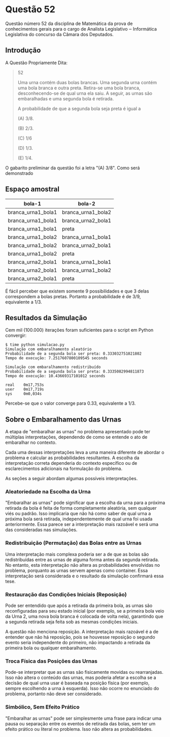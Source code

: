 # Questão 52

Questão número 52 da disciplina de Matemática da prova de conhecimentos gerais para o cargo de Analista Legislativo ‒ Informática Legislativa do concurso da Câmara dos Deputados.

## Introdução

A Questão Propriamente Dita:

> 52
>
> Uma urna contém duas bolas brancas. Uma segunda urna contém
> uma bola branca e outra preta. Retira-se uma bola branca,
> desconhecendo-se de qual urna ela saiu. A seguir, as urnas são
> embaralhadas e uma segunda bola é retirada.
>
> A probabilidade de que a segunda bola seja preta é igual a
>
> (A) 3/8.
>
> (B) 2/3.
>
> (C) 1/6
>
> (D) 1/3.
> 
> (E) 1/4.

O gabarito preliminar da questão foi a letra "(A) 3/8". Como será demonstrado


## Espaço amostral

| bola-1             | bola-2             |
|--------------------|--------------------|
| branca_urna1_bola1 | branca_urna1_bola2 |
| branca_urna1_bola1 | branca_urna2_bola1 |
| branca_urna1_bola1 | preta              |
| branca_urna1_bola2 | branca_urna1_bola1 |
| branca_urna1_bola2 | branca_urna2_bola1 |
| branca_urna1_bola2 | preta              |
| branca_urna2_bola1 | branca_urna1_bola1 |
| branca_urna2_bola1 | branca_urna1_bola2 |
| branca_urna2_bola1 | preta              |

É fácil perceber que existem somente 9 possibilidades e que 3 delas correspondem a bolas pretas. Portanto a probabilidade é de 3/9, equivalente a 1/3.

## Resultados da Simulação

Cem mil (100.000) iterações foram suficientes para o script em Python convergir:

```
$ time python simulacao.py
Simulação com embaralhamento aleatório
Probabilidade de a segunda bola ser preta: 0.333032751021802
Tempo de execução: 7.2517607800109545 seconds

Simulação com embaralhamento redistribuído
Probabilidade de a segunda bola ser preta: 0.3335082994811873
Tempo de execução: 10.43669317101012 seconds

real    0m17,753s
user    0m17,719s
sys     0m0,034s
```

Percebe-se que o valor converge para 0.33, equivalente a 1/3.


## Sobre o Embaralhamento das Urnas

A etapa de "embaralhar as urnas" no problema apresentado pode ter múltiplas interpretações, dependendo de como se entende o ato de embaralhar no contexto.

Cada uma dessas interpretações leva a uma maneira diferente de abordar o problema e calcular as probabilidades resultantes. A escolha da interpretação correta dependeria do contexto específico ou de esclarecimentos adicionais na formulação do problema.

As seções a seguir abordam algumas possíveis interpretações.


### Aleatoriedade na Escolha da Urna

"Embaralhar as urnas" pode significar que a escolha da urna para a próxima retirada da bola é feita de forma completamente aleatória, sem qualquer viés ou padrão. Isso implicaria que não há como saber de qual urna a próxima bola será retirada, independentemente de qual urna foi usada anteriormente. Essa parece ser a interpretação mais razoável e será uma das consideradas nas simulações.


### Redistribuição (Permutação) das Bolas entre as Urnas

Uma interpretação mais complexa poderia ser a de que as bolas são redistribuídas entre as urnas de alguma forma antes da segunda retirada. No entanto, esta interpretação não altera as probabilidades envolvidas no problema, porquanto as urnas servem apenas como container. Essa interpretação será considerada e o resultado da simulação confirmará essa tese.


### Restauração das Condições Iniciais (Reposição)

Pode ser entendido que após a retirada da primeira bola, as urnas são reconfiguradas para seu estado inicial (por exemplo, se a primeira bola veio da Urna 2, uma nova bola branca é colocada de volta nela), garantindo que a segunda retirada seja feita sob as mesmas condições iniciais.

A questão não menciona reposição. A interpretação mais razoável é a de entender que não há reposição, pois se houvesse reposição o segundo evento seria independente do primeiro, não impactando a retirada da primeira bola ou qualquer embaralhamento.


### Troca Física das Posições das Urnas

Pode-se interpretar que as urnas são fisicamente movidas ou rearranjadas. Isso não altera o conteúdo das urnas, mas poderia afetar a escolha se a decisão de qual urna usar é baseada na posição física (por exemplo, sempre escolhendo a urna à esquerda). Isso não ocorre no enunciado do problema, portanto não deve ser considerado.


### Simbólico, Sem Efeito Prático

"Embaralhar as urnas" pode ser simplesmente uma frase para indicar uma pausa ou separação entre os eventos de retirada das bolas, sem ter um efeito prático ou literal no problema. Isso não altera as probabilidades.
